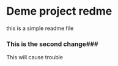 # Deme project redme

this is a simple readme file

### This is the second change### 

This will cause trouble 
